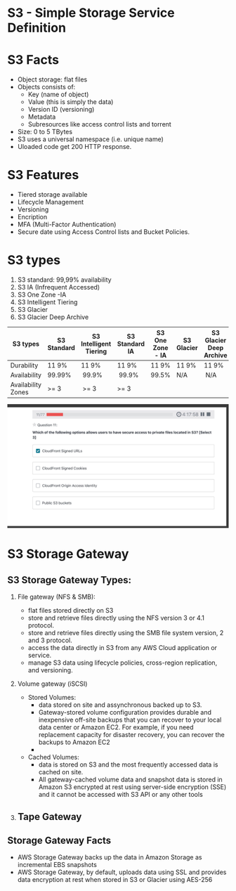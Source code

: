 # S3 - Simple Storage Service Definition

# S3 Facts
- Object storage: flat files
- Objects consists of:
    - Key (name of object)
    - Value (this is simply the data)
    - Version ID (versioning)
    - Metadata
    - Subresources like access control lists and torrent
- Size: 0 to 5 TBytes
- S3 uses a universal namespace (i.e. unique name)
- Uloaded code get 200 HTTP response.

# S3 Features
- Tiered storage available
- Lifecycle Management
- Versioning
- Encription
- MFA (Multi-Factor Authentication)
- Secure date using Access Control lists and Bucket Policies.

# S3 types
1. S3 standard: 99,99% availability
2. S3 IA (Infrequent Accessed)
3. S3 One Zone -IA
4. S3 Intelligent Tiering
5. S3 Glacier
6. S3 Glacier Deep Archive


| S3 types| S3 Standard | S3 Intelligent Tiering| S3 Standard IA | S3 One Zone - IA |  S3 Glacier | S3 Glacier Deep Archive |
| ----------- | ----------- | ----------- |----------- |----------- |----------- |----------- |
| Durability| 11 9% | 11 9% | 11 9% | 11 9% | 11 9% | 11 9% |
| Availability | 99.99% | 99.9% | 99.9%  | 99.5% | N/A | N/A|
Availability Zones | >= 3 | >= 3 |  >= 3 | 

![S3 test](/images/S3_image.png)


# S3 Storage Gateway 

## S3 Storage Gateway Types:
1. File gateway (NFS & SMB): 
    - flat files stored directly on S3
    - store and retrieve files directly using the NFS version 3 or 4.1 protocol.
    - store and retrieve files directly using the SMB file system version, 2 and 3 protocol.
    - access the data directly in S3 from any AWS Cloud application or service.
    - manage S3 data using lifecycle policies, cross-region replication, and versioning.

2. Volume gateway (iSCSI)
    - Stored Volumes: 
        - data stored on site and assynchronous backed up to S3.
        - Gateway-stored volume configuration provides durable and inexpensive off-site backups that you can recover to your local data center or Amazon EC2. For example, if you need replacement capacity for disaster recovery, you can recover the backups to Amazon EC2
        - 
    - Cached Volumes: 
        - data is stored on S3 and the most frequently accessed data is cached on site.
        - All gateway-cached volume data and snapshot data is stored in Amazon S3 encrypted at rest using server-side encryption (SSE) and it cannot be accessed with S3 API or any other tools
3. Tape Gateway
    - 

## Storage Gateway Facts
- AWS Storage Gateway backs up the data in Amazon Storage as incremental EBS snapshots
- AWS Storage Gateway, by default, uploads data using SSL and provides data encryption at rest when stored in S3 or Glacier using AES-256




